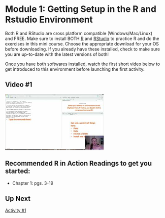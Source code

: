 Module 1: Getting Setup in the R and Rstudio Environment
================

Both R and RStudio are cross platform compatible (Windows/Mac/Linux) and
FREE. Make sure to install BOTH [R](https://www.r-project.org/) and
[RStudio](https://rstudio.com/) to practice R and do the exercises in
this mini course. Choose the appropriate download for your OS before
downloading. If you already have these installed, check to make sure you
are up-to-date with the latest versions of both!

Once you have both softwares installed, watch the first short video
below to get introduced to this environment before launching the first
activity.

## Video #1

[![](../../images/mq0.jpeg)](https://youtu.be/uNW5dlrXd2w)

## Recommended R in Action Readings to get you started:

-   Chapter 1: pgs. 3-19

## Up Next

[Activity
#1](https://github.com/StevisonLab/R_Mini_Course/blob/main/modules/Activity_1/activity1.md)
